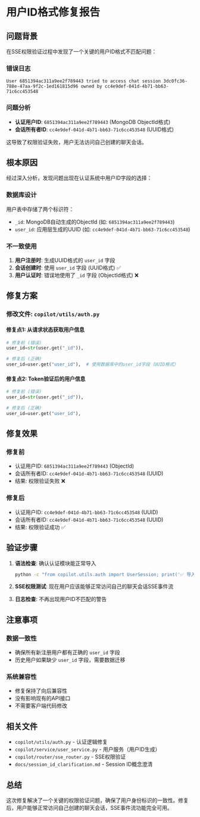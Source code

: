 # 用户ID格式修复报告

## 问题背景

在SSE权限验证过程中发现了一个关键的用户ID格式不匹配问题：

### 错误日志

```
User 6851394ac311a9ee2f789443 tried to access chat session 3dc0fc36-788e-47aa-9f2c-1ed161815d96 owned by cc4e9def-041d-4b71-bb63-71c6cc453548
```

### 问题分析

- **认证用户ID**: `6851394ac311a9ee2f789443` (MongoDB ObjectId格式)
- **会话所有者ID**: `cc4e9def-041d-4b71-bb63-71c6cc453548` (UUID格式)

这导致了权限验证失败，用户无法访问自己创建的聊天会话。

## 根本原因

经过深入分析，发现问题出现在认证系统中用户ID字段的选择：

### 数据库设计

用户表中存储了两个标识符：

- `_id`: MongoDB自动生成的ObjectId (如: `6851394ac311a9ee2f789443`)
- `user_id`: 应用层生成的UUID (如: `cc4e9def-041d-4b71-bb63-71c6cc453548`)

### 不一致使用

1. **用户注册时**: 生成UUID格式的 `user_id` 字段
2. **会话创建时**: 使用 `user_id` 字段 (UUID格式) ✅
3. **用户认证时**: 错误地使用了 `_id` 字段 (ObjectId格式) ❌

## 修复方案

### 修改文件: `copilot/utils/auth.py`

#### 修复点1: 从请求状态获取用户信息

```python
# 修复前 (错误)
user_id=str(user.get("_id")),

# 修复后 (正确)
user_id=user.get("user_id"),  # 使用数据库中的user_id字段（UUID格式）
```

#### 修复点2: Token验证后的用户信息

```python
# 修复前 (错误)
user_id=str(user.get("_id")),

# 修复后 (正确)
user_id=user.get("user_id"),
```

## 修复效果

### 修复前

- 认证用户ID: `6851394ac311a9ee2f789443` (ObjectId)
- 会话所有者ID: `cc4e9def-041d-4b71-bb63-71c6cc453548` (UUID)
- 结果: 权限验证失败 ❌

### 修复后

- 认证用户ID: `cc4e9def-041d-4b71-bb63-71c6cc453548` (UUID)
- 会话所有者ID: `cc4e9def-041d-4b71-bb63-71c6cc453548` (UUID)
- 结果: 权限验证成功 ✅

## 验证步骤

1. **语法检查**: 确认认证模块能正常导入

   ```bash
   python -c "from copilot.utils.auth import UserSession; print('✅ 导入成功')"
   ```

2. **SSE权限测试**: 现在用户应该能够正常访问自己的聊天会话SSE事件流

3. **日志检查**: 不再出现用户ID不匹配的警告

## 注意事项

### 数据一致性

- 确保所有新注册用户都有正确的 `user_id` 字段
- 历史用户如果缺少 `user_id` 字段，需要数据迁移

### 系统兼容性

- 修复保持了向后兼容性
- 没有影响现有的API接口
- 不需要客户端代码修改

## 相关文件

- `copilot/utils/auth.py` - 认证逻辑修复
- `copilot/service/user_service.py` - 用户服务（用户ID生成）
- `copilot/router/sse_router.py` - SSE权限验证
- `docs/session_id_clarification.md` - Session ID概念澄清

## 总结

这次修复解决了一个关键的权限验证问题，确保了用户身份标识的一致性。修复后，用户能够正常访问自己创建的聊天会话，SSE事件流功能完全可用。
